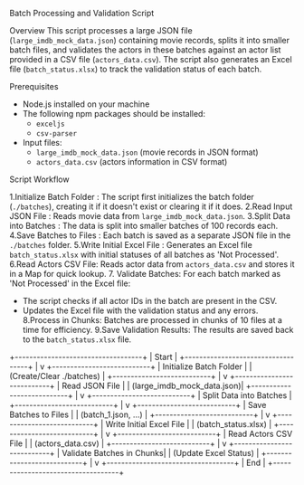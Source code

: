Batch Processing and Validation Script

Overview
This script processes a large JSON file (`large_imdb_mock_data.json`) containing movie records, splits it into smaller batch files, and validates the actors in these batches against an actor list provided in a CSV file (`actors_data.csv`). The script also generates an Excel file (`batch_status.xlsx`) to track the validation status of each batch.

Prerequisites
- Node.js installed on your machine
- The following npm packages should be installed:
  - `exceljs`
  - `csv-parser`
- Input files:
  - `large_imdb_mock_data.json` (movie records in JSON format)
  - `actors_data.csv` (actors information in CSV format)

Script Workflow

1.Initialize Batch Folder  : The script first initializes the batch folder (`./batches`), creating it if it doesn't exist or clearing it if it does.
2.Read Input JSON File  : Reads movie data from `large_imdb_mock_data.json`.
3.Split Data into Batches  : The data is split into smaller batches of 100 records each.
4.Save Batches to Files  : Each batch is saved as a separate JSON file in the `./batches` folder.
5.Write Initial Excel File  : Generates an Excel file `batch_status.xlsx` with initial statuses of all batches as 'Not Processed'.
6.Read Actors CSV File: Reads actor data from `actors_data.csv` and stores it in a Map for quick lookup.
7. Validate Batches: For each batch marked as 'Not Processed' in the Excel file:
   - The script checks if all actor IDs in the batch are present in the CSV.
   - Updates the Excel file with the validation status and any errors.
8.Process in Chunks: Batches are processed in chunks of 10 files at a time for efficiency.
9.Save Validation Results: The results are saved back to the `batch_status.xlsx` file.


+-----------------------------------+
| Start                             |
+-----------------------------------+
            |
            v
+---------------------------+
| Initialize Batch Folder   |
| (Create/Clear ./batches)  |
+---------------------------+
            |
            v
+---------------------------+
| Read JSON File            |
| (large_imdb_mock_data.json)|
+---------------------------+
            |
            v
+---------------------------+
| Split Data into Batches   |
+---------------------------+
            |
            v
+---------------------------+
| Save Batches to Files     |
| (batch_1.json, ...)       |
+---------------------------+
            |
            v
+---------------------------+
| Write Initial Excel File  |
| (batch_status.xlsx)       |
+---------------------------+
            |
            v
+---------------------------+
| Read Actors CSV File      |
| (actors_data.csv)         |
+---------------------------+
            |
            v
+---------------------------+
| Validate Batches in Chunks|
| (Update Excel Status)     |
+---------------------------+
            |
            v
+-----------------------------------+
| End                               |
+-----------------------------------+
